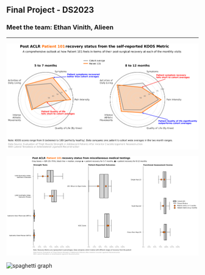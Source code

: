 ## Final Project - DS2023

### Meet the team: Ethan Vinith, Alieen

-----------------------------------------

![Radar Graphs](Radar_small_multiples.png)

![BoxPlots](stacked_horizontal_boxplots.png)

![spaghetti graph](KOOS_Pain_Recovery_Trajectory/(1).png)

